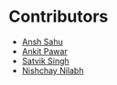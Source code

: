 # Contributors
- [Ansh Sahu](https://github.com/Anshsahu0802)
- [Ankit Pawar](https://github.com/Ankit8453)
- [Satvik Singh](https://github.com/SA7VIK)
- [Nishchay Nilabh](https://github.com/Rockhopper130)
